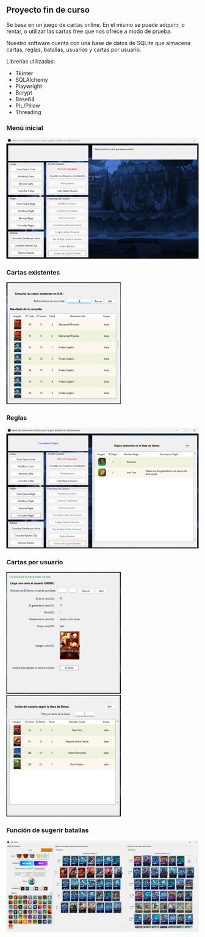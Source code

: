 ## Proyecto fin de curso

Se basa en un juego de cartas online. En el mismo se puede adquirir, o rentar, o utilizar las cartas free que nos ofrece a modo de prueba.

Nuestro software cuenta con una base de datos de SQLite que almacena cartas, reglas, batallas, usuarios y cartas por usuario.

Librerías utilizadas:
+ Tkinter
+ SQLAlchemy
+ Playwright
+ Bcrypt
+ Base64
+ PIL/Pillow
+ Threading

### Menú inicial

![Imagen inicial](/imagenes/Pantalla%20inicial.png)

### Cartas existentes

<img src="/imagenes/Pantalla%20cartas%20consulta.png" alt="Base de cartas" width="300"/>

### Reglas

![Reglas](/imagenes/Pantalla%20reglas%20consulta.png)

### Cartas por usuario

<p align="left">
  <img src="/imagenes/Pantalla%20cartas-usuario%20carga.png" alt="Imagen 1" width="300"/>
  <img src="/imagenes/Pantalla%20cartas-usuario%20consulta.png" alt="Imagen 2" width="300"/>
</p>

### Función de sugerir batallas

![Sugerir-batallas](/imagenes/Pantalla%20sugerir%20batalla.png)
